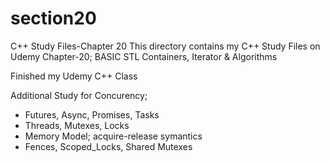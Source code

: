 # section20
C++ Study Files-Chapter 20
This directory contains my C++ Study Files on Udemy
Chapter-20; BASIC STL Containers, Iterator & Algorithms

 Finished my Udemy C++ Class
 
Additional Study for Concurency;
 - Futures, Async, Promises, Tasks
 - Threads, Mutexes, Locks
 - Memory Model; acquire-release symantics
 - Fences, Scoped_Locks, Shared Mutexes

